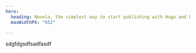 ```yaml
---
hero:
  heading: Novela, the simplest way to start publishing with Hugo and Forestry.
  maxWidthPX: "652"

---
```

sdgfdgsdfsadfasdf